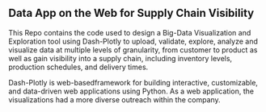 ## Data App on the Web for Supply Chain Visibility
This Repo contains the code used to design a Big-Data Visualization and Exploration tool using Dash-Plotly to
upload, validate, explore, analyze and visualize data at multiple levels of granularity, from customer to product as well as gain visibility into a supply chain, including inventory levels, production schedules, and delivery times. 

Dash-Plotly is web-basedframework for building interactive, customizable, and data-driven web applications using Python. As a web
application, the visualizations had a more diverse outreach within the company.
